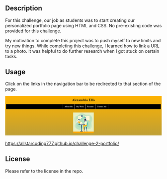 # <Module-2-Challenge>

## Description

For this challenge, our job as students was to start creating our personalized portfolio page using HTML and CSS. No pre-existing code was provided for this challenge.

My motivation to complete this project was to push myself to new limits and try new things. While completing this challenge, I learned how to link a URL to a photo. It was helpful to do further research when I got stuck on certain tasks.

## Usage

Click on the links in the navigation bar to be redirected to that section of the page.

![header screenshot](assets/images/header-screenshot.png)

https://allstarcoding777.github.io/challenge-2-portfolio/

## License

Please refer to the license in the repo.
